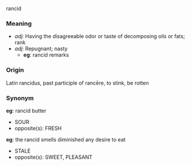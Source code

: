 rancid
### Meaning
+ _adj_: Having the disagreeable odor or taste of decomposing oils or fats; rank
+ _adj_: Repugnant; nasty
    + __eg__: rancid remarks

### Origin

Latin rancidus, past participle of rancēre, to stink, be rotten

### Synonym

__eg__: rancid butter

+ SOUR
+ opposite(s): FRESH

__eg__: the rancid smells diminished any desire to eat

+ STALE
+ opposite(s): SWEET, PLEASANT


